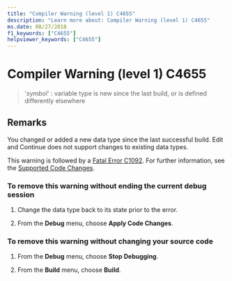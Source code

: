 ```yaml
---
title: "Compiler Warning (level 1) C4655"
description: "Learn more about: Compiler Warning (level 1) C4655"
ms.date: 08/27/2018
f1_keywords: ["C4655"]
helpviewer_keywords: ["C4655"]
---
```

# Compiler Warning (level 1) C4655

> '*symbol*' : variable type is new since the last build, or is defined differently elsewhere

## Remarks

You changed or added a new data type since the last successful build. Edit and Continue does not support changes to existing data types.

This warning is followed by a [Fatal Error C1092](../../error-messages/compiler-errors-1/fatal-error-c1092.md). For further information, see the [Supported Code Changes](/visualstudio/debugger/supported-code-changes-cpp).

### To remove this warning without ending the current debug session

1. Change the data type back to its state prior to the error.

2. From the **Debug** menu, choose **Apply Code Changes**.

### To remove this warning without changing your source code

1. From the **Debug** menu, choose **Stop Debugging**.

2. From the **Build** menu, choose **Build**.
